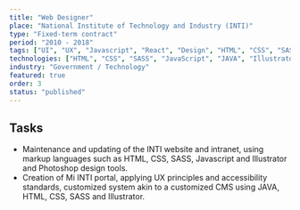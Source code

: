 ```yaml
---
title: "Web Designer"
place: "National Institute of Technology and Industry (INTI)"
type: "Fixed-term contract"
period: "2010 - 2018"
tags: ["UI", "UX", "Javascript", "React", "Design", "HTML", "CSS", "SASS", "Astro", "Web", "Wireframe", "Mockeups", "Adobe"]
technologies: ["HTML", "CSS", "SASS", "JavaScript", "JAVA", "Illustrator", "Photoshop"]
industry: "Government / Technology"
featured: true
order: 3
status: "published"
---
```


## Tasks

- Maintenance and updating of the INTI website and intranet, using markup languages such as HTML, CSS, SASS, Javascript and Illustrator and Photoshop design tools.
- Creation of Mi INTI portal, applying UX principles and accessibility standards, customized system akin to a customized CMS using JAVA, HTML, CSS, SASS and Illustrator.